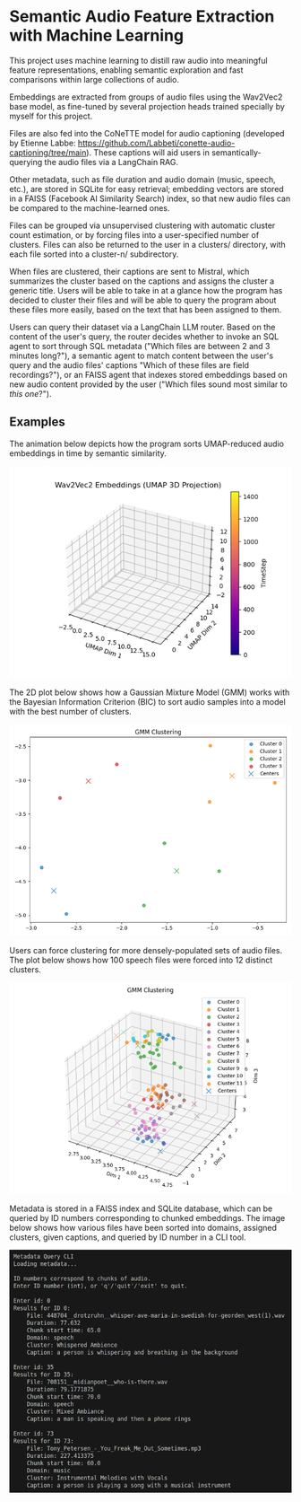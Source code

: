 # Semantic Audio Feature Extraction with Machine Learning

This project uses machine learning to distill raw audio into meaningful feature representations, enabling semantic exploration and fast comparisons within large collections of audio. 

Embeddings are extracted from groups of audio files using the Wav2Vec2 base model, as fine-tuned by several projection heads trained specially by myself for this project. 

Files are also fed into the CoNeTTE model for audio captioning (developed by Etienne Labbe: https://github.com/Labbeti/conette-audio-captioning/tree/main). These captions will aid users in semantically-querying the audio files via a LangChain RAG. 

Other metadata, such as file duration and audio domain (music, speech, etc.), are stored in SQLite for easy retrieval; embedding vectors are stored in a FAISS (Facebook AI Similarity Search) index, so that new audio files can be compared to the machine-learned ones. 

Files can be grouped via unsupervised clustering with automatic cluster count estimation, or by forcing files into a user-specified number of clusters. Files can also be returned to the user in a clusters/ directory, with each file sorted into a cluster-n/ subdirectory.

When files are clustered, their captions are sent to Mistral, which summarizes the cluster based on the captions and assigns the cluster a generic title. Users will be able to take in at a glance how the program has decided to cluster their files and will be able to query the program about these files more easily, based on the text that has been assigned to them.

Users can query their dataset via a LangChain LLM router. Based on the content of the user's query, the router decides whether to invoke an SQL agent to sort through SQL metadata ("Which files are between 2 and 3 minutes long?"), a semantic agent to match content between the user's query and the audio files' captions "Which of these files are field recordings?"), or an FAISS agent that indexes stored embeddings based on new audio content provided by the user ("Which files sound most similar to *this one*?").

## Examples

The animation below depicts how the program sorts UMAP-reduced audio embeddings in time by semantic similarity.

![UMAP animation](media/embedding_animation.gif)

The 2D plot below shows how a Gaussian Mixture Model (GMM) works with the Bayesian Information Criterion (BIC) to sort audio samples into a model with the best number of clusters.

![GMM + BIC plot](media/cluster_plot.png)

Users can force clustering for more densely-populated sets of audio files. The plot below shows how 100 speech files were forced into 12 distinct clusters.

![Forced clustering plot](media/forced_clustering.png)

Metadata is stored in a FAISS index and SQLite database, which can be queried by ID numbers corresponding to chunked embeddings. The image below shows how various files have been sorted into domains, assigned clusters, given captions, and queried by ID number in a CLI tool.

![CLI example of metadata querying](media/cli_screenshot.png)
